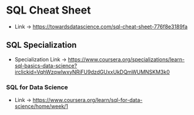 # SQL Cheat Sheet
* Link -> https://towardsdatascience.com/sql-cheat-sheet-776f8e3189fa

## SQL Specialization

* Specialization Link -> https://www.coursera.org/specializations/learn-sql-basics-data-science?irclickid=VqhWzqwlwxyNRiFU9dzdGUxxUkDQmWUMNSKM3k0

### SQL for Data Science

* Link -> https://www.coursera.org/learn/sql-for-data-science/home/week/1

